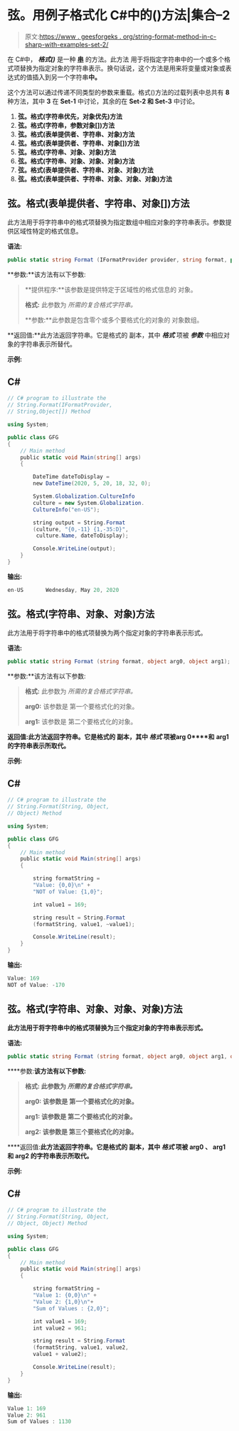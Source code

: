 # 弦。用例子格式化 C#中的()方法|集合–2

> 原文:[https://www . geesforgeks . org/string-format-method-in-c-sharp-with-examples-set-2/](https://www.geeksforgeeks.org/string-format-method-in-c-sharp-with-examples-set-2/)

在 C#中， ***格式()*** 是一种 [**串**](https://www.geeksforgeeks.org/c-string/) 的方法。此方法 用于将指定字符串中的一个或多个格式项替换为指定对象的字符串表示。换句话说，这个方法是用来将变量或对象或表达式的值插入到另一个字符串**中。**

这个方法可以通过传递不同类型的参数来重载。格式()方法的过载列表中总共有 **8** 种方法，其中 **3** 在 **Set-1** 中讨论，其余的在 **Set-2 和 Set-3** 中讨论。

1.  **弦。格式(字符串优先，对象优先)方法**
2.  **弦。格式(字符串，参数对象[])方法**
3.  **弦。格式(表单提供者、字符串、对象)方法**
4.  **弦。格式(表单提供者、字符串、对象[])方法**
5.  **弦。格式(字符串、对象、对象)方法**
6.  **弦。格式(字符串、对象、对象、对象)方法**
7.  **弦。格式(表单提供者、字符串、对象、对象)方法**
8.  **弦。格式(表单提供者、字符串、对象、对象、对象)方法**

## **弦。格式(表单提供者、字符串、对象[])方法**

此方法用于将字符串中的格式项替换为指定数组中相应对象的字符串表示。参数提供区域性特定的格式信息。

**语法:**

```cs
public static string Format (IFormatProvider provider, string format, params object[] args);

```

**参数:**该方法有以下参数:

> **提供程序:**该参数是提供特定于区域性的格式信息的 对象。
> 
> **格式:** 此参数为 *所需的复合格式字符串。*
> 
> **参数:**此参数是包含零个或多个要格式化的对象的 对象数组。

**返回值:**此方法返回字符串。它是格式的 副本，其中 ***格式*** 项被 ***参数*** 中相应对象的字符串表示所替代。

**示例:**

## C#

```cs
// C# program to illustrate the 
// String.Format(IFormatProvider,
// String,Object[]) Method

using System;   

public class GFG    
{    
    // Main method 
    public static void Main(string[] args)    
    {   

        DateTime dateToDisplay = 
        new DateTime(2020, 5, 20, 18, 32, 0);

        System.Globalization.CultureInfo 
        culture = new System.Globalization.
        CultureInfo("en-US");

        string output = String.Format
        (culture, "{0,-11} {1,-35:D}",
         culture.Name, dateToDisplay);

        Console.WriteLine(output);
    }    
}
```

**输出:**

```cs
en-US       Wednesday, May 20, 2020

```

## **弦。格式(字符串、对象、对象)方法**

此方法用于将字符串中的格式项替换为两个指定对象的字符串表示形式。

**语法:**

```cs
public static string Format (string format, object arg0, object arg1);

```

**参数:**该方法有以下参数:

> **格式:** 此参数为 *所需的复合格式字符串。*
> 
> **arg0:** 该参数是 第一个要格式化的对象。
> 
> **arg1:** 该参数是 第二个要格式化的对象。

**返回值:**此方法返回字符串。它是格式的 副本，其中 ***格式*** 项被**arg 0****和** ****arg1** 的字符串表示所取代。**

****示例:****

## **C#**

```cs
// C# program to illustrate the 
// String.Format(String, Object,
// Object) Method

using System;   

public class GFG    
{    
    // Main method 
    public static void Main(string[] args)    
    {   

        string formatString = 
        "Value: {0,0}\n" + 
        "NOT of Value: {1,0}";

        int value1 = 169;

        string result = String.Format
        (formatString, value1, ~value1);

        Console.WriteLine(result);
    }    
}
```

****输出:****

```cs
Value: 169
NOT of Value: -170 
```

## ****弦。格式(字符串、对象、对象、对象)方法****

**此方法用于将字符串中的格式项替换为三个指定对象的字符串表示形式。**

****语法:****

```cs
public static string Format (string format, object arg0, object arg1, object arg2); 
```

****参数:**该方法有以下参数:**

> ****格式:** 此参数为 *所需的复合格式字符串。***
> 
> ****arg0:** 该参数是 第一个要格式化的对象。**
> 
> ****arg1:** 该参数是 第二个要格式化的对象。**
> 
> ****arg2:** 该参数是 第三个要格式化的对象。**

****返回值:**此方法返回字符串。它是格式的 副本，其中 ***格式*** 项被 **arg0** **、** **arg1 和 arg2** 的字符串表示所取代。**

****示例:****

## **C#**

```cs
// C# program to illustrate the 
// String.Format(String, Object,
// Object, Object) Method

using System;   

public class GFG    
{    
    // Main method 
    public static void Main(string[] args)    
    {   

        string formatString = 
        "Value 1: {0,0}\n" + 
        "Value 2: {1,0}\n"+
        "Sum of Values : {2,0}";

        int value1 = 169;
        int value2 = 961;

        string result = String.Format
        (formatString, value1, value2, 
        value1 + value2);

        Console.WriteLine(result);
    }    
}
```

****输出:****

```cs
Value 1: 169
Value 2: 961
Sum of Values : 1130 
```